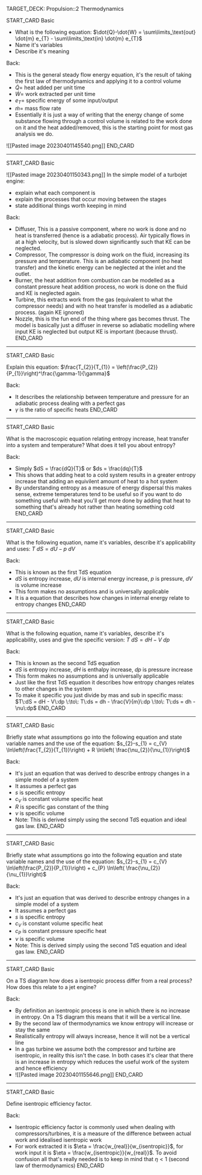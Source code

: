 TARGET_DECK: Propulsion::2 Thermodynamics
 
 

START_CARD
Basic


- What is the following equation: $\dot{Q}-\dot{W} = \sum\limits_\text{out} \dot{m} e_{T} -  \sum\limits_\text{in} \dot{m} e_{T}$
- Name it's variables
- Describe it's meaning

Back: 
- This is the general steady flow energy equation, it's the result of taking the first law of thermodynamics and applying it to a control volume
- $\dot{Q}=$ heat added per unit time
- $\dot{W}=$ work extracted per unit time
- $e_{T}=$ specific energy of some input/output
- $\dot{m}=$ mass flow rate
- Essentially it is just a way of writing that the energy change of some substance flowing through a control volume is related to the work done on it and the heat added/removed, this is the starting point for most gas analysis we do.

![[Pasted image 20230401145540.png]]
END_CARD



--------

START_CARD
Basic


![[Pasted image 20230401150343.png]]
In the simple model of a turbojet engine: 
- explain what each component is
- explain the processes that occur moving between the stages
- state additional things worth keeping in mind

Back: 
- Diffuser, This is a passive component, where no work is done and no heat is transferred (hence is a adiabatic process). Air typically flows in at a high velocity, but is slowed down significantly such that KE can be neglected.
- Compressor, The compressor is doing work on the fluid, increasing its pressure and temperature. This is an adiabatic component (no heat transfer) and the kinetic energy can be neglected at the inlet and the outlet.
- Burner, the heat addition from combustion can be modelled as a constant pressure heat addition process, no work is done on the fluid and KE is neglected again.
- Turbine, this extracts work from the gas (equivalent to what the compressor needs) and with no heat transfer is modelled as a adiabatic process. (again KE ignored)
- Nozzle, this is the fun end of the thing where gas becomes thrust. The model is basically just a diffuser in reverse so adiabatic modelling where input KE is neglected but output KE is important (because thrust).
END_CARD


 
--------

START_CARD
Basic

Explain this equation: $\frac{T_{2}}{T_{1}} = \left(\frac{P_{2}}{P_{1}}\right)^\frac{\gamma-1}{\gamma}$


Back: 
- It describes the relationship between temperature and pressure for an adiabatic process dealing with a perfect gas
- $\gamma$ is the ratio of specific heats
END_CARD

 
--------

START_CARD
Basic

What is the macroscopic equation relating entropy increase, heat transfer into a system and temperature? What does it tell you about entropy?


Back: 
- Simply $dS = \frac{dQ}{T}$ or $ds = \frac{dq}{T}$ 
- This shows that adding heat to a cold system results in a greater entropy increase that adding an equivilent amount of heat to a hot system
- By understanding entropy as a measure of energy dispersal this makes sense, extreme temperatures tend to be useful so if you want to do something useful with heat you'll get more done by adding that heat to something that's already hot rather than heating something cold
END_CARD


 
--------

START_CARD
Basic

What is the following equation, name it's variables, describe it's applicability and uses: $T\:dS = dU - p\:dV$


Back: 
- This is known as the first TdS equation
- $dS$ is entropy increase, $dU$ is internal energy increase, $p$ is pressure, $dV$ is volume increase
- This form makes no assumptions and is universally applicable
- It is a equation that describes how changes in internal energy relate to entropy changes
END_CARD


 
--------

START_CARD
Basic

What is the following equation, name it's variables, describe it's applicability, uses and give the specific version: $T\:dS = dH - V\:dp$


Back: 
- This is known as the second TdS equation
- $dS$ is entropy increase, $dH$ is enthalpy increase, $dp$ is pressure increase
- This form makes no assumptions and is universally applicable
- Just like the first TdS equation it describes how entropy changes relates to other changes in the system
- To make it specific you just divide by mas and sub in specific mass: $T\:dS = dH - V\:dp \:\to\: T\:ds = dh - \frac{V}{m}\:dp \:\to\: T\:ds = dh - \nu\:dp$
END_CARD


 
--------

START_CARD
Basic


Briefly state what assumptions go into the following equation and state variable names and the use of the equation: $s_{2}-s_{1} = c_{V} \ln\left(\frac{T_{2}}{T_{1}}\right) + R \ln\left( \frac{\nu_{2}}{\nu_{1}}\right)$

Back: 
- It's just an equation that was derived to describe entropy changes in a simple model of a system
- It assumes a perfect gas
- $s$ is specific entropy
- $c_{V}$ is constant volume specific heat
- $R$ is specific gas constant of the thing
- $\nu$ is specific volume
- Note: This is derived simply using the second TdS equation and ideal gas law. 
END_CARD


 
--------

START_CARD
Basic

Briefly state what assumptions go into the following equation and state variable names and the use of the equation: $s_{2}-s_{1} = c_{V} \ln\left(\frac{P_{2}}{P_{1}}\right) + c_{P} \ln\left( \frac{\nu_{2}}{\nu_{1}}\right)$


Back: 
- It's just an equation that was derived to describe entropy changes in a simple model of a system
- It assumes a perfect gas
- $s$ is specific entropy
- $c_{V}$ is constant volume specific heat
- $c_{P}$ is constant pressure specific heat 
- $\nu$ is specific volume
- Note: This is derived simply using the second TdS equation and ideal gas law. 
END_CARD

 
--------

START_CARD
Basic

On a TS diagram how does a isentropic process differ from a real process? How does this relate to a jet engine?


Back: 
- By definition an isentropic process is one in which there is no increase in entropy. On a TS diagram this means that it will be a vertical line.
- By the second law of thermodynamics we know entropy will increase or stay the same
- Realistically entropy will always increase, hence it will not be a vertical line
- In a gas turbine we assume both the compressor and turbine are isentropic, in reality this isn't the case. In both cases it's clear that there is an increase in entropy which reduces the useful work of the system and hence efficiency
- ![[Pasted image 20230401155646.png]]
END_CARD


 
--------

START_CARD
Basic

Define isentropic efficiency factor.


Back: 
- Isentropic efficiency factor is commonly used when dealing with compressors/turbines, it is a measure of the difference between actual work and idealised isentropic work
- For work extracted it is $\eta = \frac{w_{real}}{w_{isentropic}}$, for work input it is $\eta = \frac{w_{isentropic}}{w_{real}}$. To avoid confusion all that's really needed is to keep in mind that $\eta<1$ (second law of thermodynamics)
END_CARD


 
